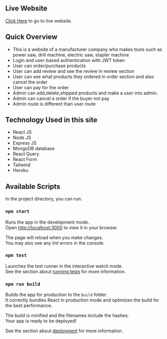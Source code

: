 ## Live Website

[Click Here](https://tools-manufacturer-4e020.web.app/) to go to live website.

## Quick Overview

- This is a website of a manufacturer company who makes tools such as power saw, drill machine, electric saw, stapler machine
- Login and user-based authentication with JWT token
- User can order/purchase products
- User can add review and see the review in review section
- User can see what products they ordered in order section and also cancel the order
- User can pay for the order
- Admin can add,delete,shipped products and make a user into admin.
- Admin can cancel a order if the buyer not pay
- Admin route is different than user route

## Technology Used in this site

- React JS
- Node JS
- Express JS
- MongoDB database
- React Query
- React Form
- Tailwind
- Heroku

## Available Scripts

In the project directory, you can run:

### `npm start`

Runs the app in the development mode.\
Open [http://localhost:3000](http://localhost:3000) to view it in your browser.

The page will reload when you make changes.\
You may also see any lint errors in the console.

### `npm test`

Launches the test runner in the interactive watch mode.\
See the section about [running tests](https://facebook.github.io/create-react-app/docs/running-tests) for more information.

### `npm run build`

Builds the app for production to the `build` folder.\
It correctly bundles React in production mode and optimizes the build for the best performance.

The build is minified and the filenames include the hashes.\
Your app is ready to be deployed!

See the section about [deployment](https://facebook.github.io/create-react-app/docs/deployment) for more information.
